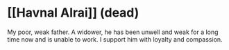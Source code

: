 # [[Havnal Alrai]] (dead)

My poor, weak father. A widower, he has been unwell and weak for a long time now and is unable to work. I support him with loyalty and compassion.